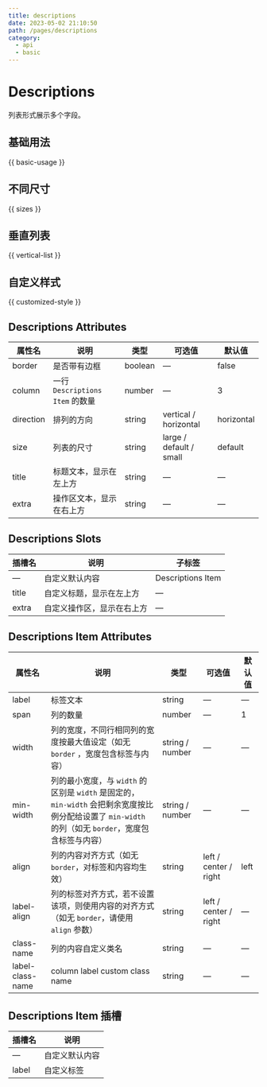 ```yaml
---
title: descriptions
date: 2023-05-02 21:10:50
path: /pages/descriptions
category:
  - api
  - basic
---
```



# Descriptions

列表形式展示多个字段。

<!-- more -->

## 基础用法

{{ basic-usage }}

## 不同尺寸

{{ sizes }}

## 垂直列表

{{ vertical-list }}

## 自定义样式

{{ customized-style }}

## Descriptions Attributes

| 属性名       | 说明                         | 类型      | 可选值                     | 默认值        |
| --------- | -------------------------- | ------- | ----------------------- | ---------- |
| border    | 是否带有边框                     | boolean | —                       | false      |
| column    | 一行 `Descriptions Item` 的数量 | number  | —                       | 3          |
| direction | 排列的方向                      | string  | vertical / horizontal   | horizontal |
| size      | 列表的尺寸                      | string  | large / default / small | default    |
| title     | 标题文本，显示在左上方                | string  | —                       | —          |
| extra     | 操作区文本，显示在右上方               | string  | —                       | —          |

## Descriptions Slots

| 插槽名   | 说明            | 子标签               |
| ----- | ------------- | ----------------- |
| —     | 自定义默认内容       | Descriptions Item |
| title | 自定义标题，显示在左上方  | —                 |
| extra | 自定义操作区，显示在右上方 | —                 |

## Descriptions Item Attributes

| 属性名              | 说明                                                                                                   | 类型              | 可选值                   | 默认值  |
| ---------------- | ---------------------------------------------------------------------------------------------------- | --------------- | --------------------- | ---- |
| label            | 标签文本                                                                                                 | string          | —                     | —    |
| span             | 列的数量                                                                                                 | number          | —                     | 1    |
| width            | 列的宽度，不同行相同列的宽度按最大值设定（如无 `border` ，宽度包含标签与内容）                                                         | string / number | —                     | —    |
| min-width        | 列的最小宽度，与 `width` 的区别是 `width` 是固定的，`min-width` 会把剩余宽度按比例分配给设置了 `min-width` 的列（如无 `border`，宽度包含标签与内容） | string / number | —                     | —    |
| align            | 列的内容对齐方式（如无 `border`，对标签和内容均生效）                                                                      | string          | left / center / right | left |
| label-align      | 列的标签对齐方式，若不设置该项，则使用内容的对齐方式（如无 `border`，请使用 `align` 参数）                                               | string          | left / center / right | —    |
| class-name       | 列的内容自定义类名                                                                                            | string          | —                     | —    |
| label-class-name | column label custom class name                                                                       | string          | —                     | —    |

## Descriptions Item 插槽

| 插槽名   | 说明      |
| ----- | ------- |
| —     | 自定义默认内容 |
| label | 自定义标签   |
